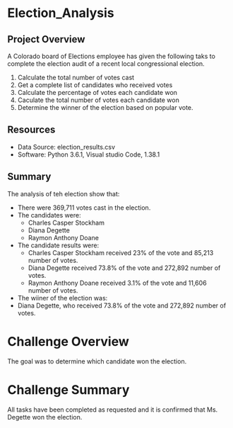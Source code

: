 # Election_Analysis

## Project Overview
A Colorado board of Elections employee has given the following taks to complete the election audit of a recent local congressional election.

1. Calculate the total number of votes cast
2. Get a complete list of candidates who received votes
3. Calculate the percentage of votes each candidate won
4. Caculate the total number of votes each candidate won
5. Determine the winner of the election based on popular vote.

## Resources
- Data Source: election_results.csv
- Software: Python 3.6.1, Visual studio Code, 1.38.1

## Summary
The analysis of teh  election show that:
- There were 369,711 votes cast in the election.
- The candidates were:
  - Charles Casper Stockham
  - Diana Degette
  - Raymon Anthony Doane
- The candidate results were:
  - Charles Casper Stockham received 23% of the vote and 85,213 number of votes.
  - Diana Degette received 73.8% of the vote and 272,892 number of votes.
  - Raymon Anthony Doane received 3.1% of the vote and 11,606 number of votes.
 - The wiiner of the election was:
  - Diana Degette, who received 73.8% of the vote and 272,892 number of votes.

# Challenge Overview
The goal was to determine which candidate won the election.
# Challenge Summary
All tasks have been completed as requested and it is confirmed that Ms. Degette won the election.

